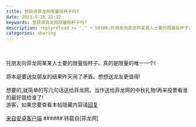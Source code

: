 ```yaml
---
title: 想获得菲龙网限量版杯子吗?
date: 2013-9-16 22:32
keywords: 想获得菲龙网限量版杯子吗?
description: replyreload += ',' + 50306;托朋友向菲龙网某某人士要的限量版杯子。真的是限量的唯一一个!原本是要送女朋友的结果昨天闹了矛盾。想想送龙友更值得!想要的,就简单的写几句话送给菲龙网。当作送给菲龙网的中秋礼物!再来投票看谁的最好就给谁了!游客，如果您要查看本帖隐藏内容请回复来自安卓客户端
categories: sharing
---
```

<td class="t_f" id="postmessage_50306">

<script type="62cf6c62bfaee63c6f3cb8e0-text/javascript">replyreload += ',' + 50306;</script><br/>
<br/>
托朋友向菲龙网某某人士要的限量版杯子。真的是限量的唯一一个!<br/>
<br/>
原本是要送女朋友的结果昨天闹了矛盾。想想送龙友更值得!<br/>
<br/>
想要的,就简单的写几句话送给菲龙网。当作送给菲龙网的中秋礼物!再来投票看谁的最好就给谁了!<div class="locked">游客，如果您要查看本帖隐藏内容请<a data-cf-modified-62cf6c62bfaee63c6f3cb8e0-="" href="forum.php?mod=post&amp;action=reply&amp;fid=47&amp;tid=9050" onclick="if (!window.__cfRLUnblockHandlers) return false; showWindow('reply', this.href)">回复</a></div><br/>
<a href="http://www.flw.ph//mobcent/download/down.php" target="_blank">来自安卓客户端</a></td>
###### 转载自[菲龙网]